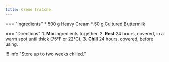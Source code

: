 ```yaml
---
title: Crème fraîche
---
```

=== "Ingredients"
    * 500 g Heavy Cream
    * 50 g Cultured Buttermilk

=== "Directions"
    1. **Mix** ingredients together.
    2. **Rest** 24 hours, covered, in a warm spot until thick (75°F or 22°C).
    3. **Chill** 24 hours, covered, before using.

!!! info "Store up to two weeks chilled."

[^1]:
    Mitzewich, John. ["Homemade Crème Fraiche – Nobody's Ever Made it Just Once."](https://foodwishes.blogspot.com/2011/03/homemade-creme-fraiche-nobodys-ever.html) *Food Wishes.* 25 March 2011. Accessed December 2020.
